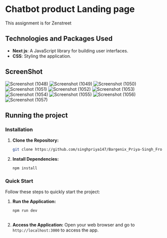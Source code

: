 # Chatbot product Landing page

 This  assignment is for Zenstreet



  
## Technologies and Packages Used

- **Next js**: A JavaScript library for building user interfaces.
- **CSS**: Styling the application.
  

## ScreenShot
![Screenshot (1048)](https://github.com/user-attachments/assets/144be0aa-873c-464e-b13a-8a53a77cf8af)
![Screenshot (1049)](https://github.com/user-attachments/assets/554e715d-9772-4471-ba67-87667cf75818)
![Screenshot (1050)](https://github.com/user-attachments/assets/85072deb-028f-4342-ad03-f4b2caaa40e1)
![Screenshot (1051)](https://github.com/user-attachments/assets/5e22cd61-c122-4414-83fe-9864f7ad657a)
![Screenshot (1052)](https://github.com/user-attachments/assets/31fae8f4-ca31-4fc0-ac5d-6e7cfc702fdf)
![Screenshot (1053)](https://github.com/user-attachments/assets/40f097f7-d2c4-409b-8303-eb3943fa5d1d)
![Screenshot (1054)](https://github.com/user-attachments/assets/9bdf2e5b-dc5f-4a94-bd1c-684496fcdf34)
![Screenshot (1055)](https://github.com/user-attachments/assets/a78250ea-f3d5-46ce-aa85-b60fa7eb955c)
![Screenshot (1056)](https://github.com/user-attachments/assets/a7749ab3-0efc-431a-b8ed-25fa690a42a0)
![Screenshot (1057)](https://github.com/user-attachments/assets/2c62b527-8d6f-4dc7-bda1-efebfaa70ac5)





## Running the project
### Installation

1. **Clone the Repository:**
    ```bash
    git clone https://github.com/singhpriya147/Bargenix_Priya-Singh_Frontend.git
 
    ```

2. **Install Dependencies:**
    ```bash
    npm install

### Quick Start
Follow these steps to quickly start the project:
1. **Run the Application:**
    ```bash
    npm run dev
  
    ```

2. **Access the Application:**
   Open your web browser and go to `http://localhost:3000` to access the app.



